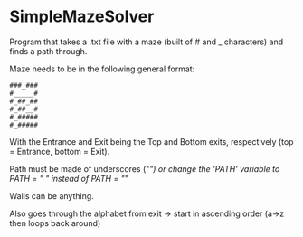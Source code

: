 # SimpleMazeSolver
Program that takes a .txt file with a maze (built of # and _ characters) and finds a path through.

Maze needs to be in the following general format:
```
###_###  
#_____#  
#_##_##  
#_##__#  
#_#####  
#_#####  
```
With the Entrance and Exit being the Top and Bottom exits, respectively (top = Entrance, bottom = Exit).

Path must be made of underscores ("_") or change the 'PATH' variable to PATH = " " instead of PATH = "_"

Walls can be anything.

Also goes through the alphabet from exit -> start in ascending order (a->z then loops back around)
